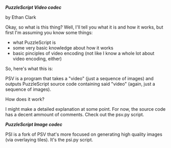 ***PuzzleScript Video codec***

by Ethan Clark


Okay, so what is this thing? Well, I'll tell you what it is and how it works, but first I'm assuming you know some things:

* what PuzzleScript is
* some very basic knowledge about how it works
* basic pinciples of video encoding (not like I know a whole lot about video encoding, either)

So, here's what this is:

PSV is a program that takes a "video" (just a sequence of images) and outputs PuzzleScript source code containing said "video" (again, just a sequence of images).

How does it work?

I might make a detailed explanation at some point. For now, the source code has a decent ammount of comments. Check out the psv.py script.

***PuzzleScript Image codec***

PSI is a fork of PSV that's more focused on generating high quality images (via overlaying tiles). It's the psi.py script.
